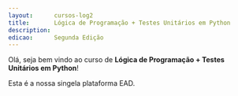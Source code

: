 ```yaml
---
layout:      cursos-log2
title:       Lógica de Programação + Testes Unitários em Python
description:
edicao:      Segunda Edição
---
```


Olá, seja bem vindo ao curso de __Lógica de Programação + Testes Unitários em Python__!

Esta é a nossa singela plataforma EAD.

